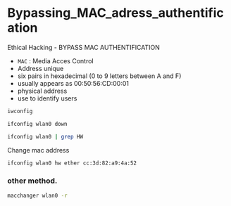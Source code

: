 # Bypassing_MAC_adress_authentification
Ethical Hacking - BYPASS MAC AUTHENTIFICATION

* `MAC` : Media Acces Control
*  Address unique
* six pairs in hexadecimal (0 to 9 letters between A and F)
* usually appears as 00:50:56:CD:00:01
* physical address
* use to identify users

```bash
iwconfig
```

```bash
ifconfig wlan0 down
```

```bash
ifconfig wlan0 | grep HW
```

Change mac address

```bash
ifconfig wlan0 hw ether cc:3d:82:a9:4a:52
```

### other method.

```bash
macchanger wlan0 -r
```

